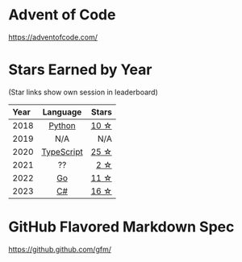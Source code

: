 ﻿# Advent of Code

https://adventofcode.com/

# Stars Earned by Year

(Star links show own session in leaderboard)

| Year		  | Language			  | Stars														|
| :---		  |    :----:			  |														   ---: |
| 2018        | [Python](./2018)      | [10 ☆](https://adventofcode.com/2018/leaderboard/self)		|
| 2019		  | N/A					  | N/A															|
| 2020        | [TypeScript](./2020)  | [25 ☆](https://adventofcode.com/2020/leaderboard/self)		|
| 2021		  | ??					  | [2 ☆](https://adventofcode.com/2021/leaderboard/self)		|
| 2022	      | [Go](./2022)          | [11 ☆](https://adventofcode.com/2022/leaderboard/self)		|
| 2023	      | [C#](./2023)		  | [16 ☆](https://adventofcode.com/2023/leaderboard/self)	|


# GitHub Flavored Markdown Spec
https://github.github.com/gfm/